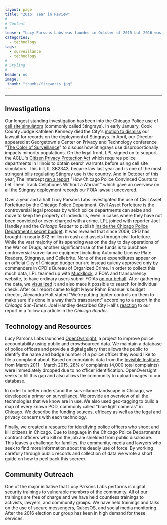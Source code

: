 ```yaml
---
layout: page
title: "2016: Year in Review"
#
# Content
#
teaser: "Lucy Parsons Labs was founded in October of 2015 but 2016 was the break out year for our organization. We traveled to conferences, attended countless community meetings and were featured in news stories all over the country. We've compiled some of the highlights."
categories:
  - technology
tags:
  - surveillance
  - technology
#
# Styling
#
header: no
image:
 thumb: "thumbs/fireworks.jpg"
---
```


----------

## Investigations

Our longest standing investigation has been into the Chicago Police use of [cell site simulators](https://lucyparsonslabs.com/projects/stingray/) (commonly called Stingrays). In early January, Cook County Judge Kathleen Kennedy died the City's [motion to dismiss](http://arstechnica.com/tech-policy/2016/01/chicago-police-must-finally-produce-stingray-records-judge-orders/) our lawsuit for records on the deployment of Stingrays. In April, our Director appeared at Georgetown's Center on Privacy and Technology conference "[The Color of Surveillance](http://www.law.georgetown.edu/news/press-releases/the-color-of-surveillance-georgetown-law-conference-to-explore-racial-bias-of-government-monitoring.cfm)" to discuss how Stingrays use disproportionally impacts minority populations. On the legal front, LPL signed on to support the ACLU's [Citizen Privacy Protection Act](https://lucyparsonslabs.com/stingray/stingraybill/) which requires police departments in Illinois to obtain search warrants before using cell site simulators. This bill, IL SB2343, became law last year and is one of the most stringent bills regulating Stingray use in the country. And in October of this year, The Intercept [ran a report](https://theintercept.com/2016/10/18/how-chicago-police-convinced-courts-to-let-them-track-cellphones-without-a-warrant/) "How Chicago Police Convinced Courts to Let Them Track Cellphones Without a Warrant" which gave an overview on all the Stingray deployment records our FOIA lawsuit uncovered. 

Over a year and a half Lucy Parsons Labs investigated the use of Civil Asset Forfeiture by the Chicago Police Department. Civil Asset Forfeiture is the controversial legal process by which police departments can seize and move to keep the property of individuals, even in cases where they have not been convicted or even charged with a crime. LPL joined with reporter Joel Handley and the *Chicago Reader* to publish [Inside the Chicago Police Department’s secret budget](http://www.chicagoreader.com/chicago/police-department-civil-forfeiture-investigation/Content?oid=23728922). It was revealed that since 2009, CPD has brought in nearly $72 million in cash and assets through civil forfeiture. While the vast majority of its spending was on the day to day operations of the War on Drugs, another significant use of the funds is to purchase controversial surveillance equipment including Automatic License Plate Readers, Stingrays, and Cellebrite.  None of these expenditures appear on an official City of Chicago budget but are instead quietly approved only by commanders in CPD's Bureau of Organized Crime. In order to collect this much data, LPL teamed up with [MuckRock](https://www.muckrock.com/), a FOIA and transparency website, to have ordinary users submit FOIAs [on our behalf](http://www.chicagoreader.com/Bleader/archives/2016/09/29/how-we-pulled-back-the-curtain-on-cpds-secret-spending). After gathering the data, we [visualized](https://lucyparsonslabs.com/fullaudit/) it and also made it possible to search for individual check. After our report came to light Mayor Rahm Emanuel's budget director, Alexandra Holt stated "We're putting tighter controls on them to make sure it's done in a way that's transparent" according to a report in the *Chicago Sun-Times*. Joel Handley described City Hall's [reaction](http://www.chicagoreader.com/Bleader/archives/2016/10/03/city-hall-reacts-to-reader-revelations-about-the-chicago-police-departments-secret-budget) to our report in a follow up article in the *Chicago Reader*.

## Technology and Resources

Lucy Parsons Labs launched [OpenOversight](https://openoversight.lucyparsonslabs.com/), a project to improve police accountability using public and crowdsourced data. We maintain a database of police officers and provide a digital gallery that allows the public to identify the name and badge number of a police officer they would like to file a complaint about. Based on complaints data from the [Invisible Institute](http://invisible.institute/), from March 2011 - March 2015, 28% of complaints (4,000 total complaints) were immediately dropped due to no officer identification. OpenOversight seeks to fill this gap and also allows the community to upload images to our database. 

In order to better understand the surveillance landscape in Chicago, we developed a [primer on surveillance](https://redshiftzero.github.io/policesurveillance/). We provide an overview of all the technologies that we know are in use. We also used geo-tagging to build a map of every known POD, commonly called "blue light cameras" in Chicago. We describe the funding sources, efficacy as well as the legal and privacy concerns with each technology. 

Finally, we created a [resource](https://lucyparsonslabs.com/resources/) for identifying police officers who shoot and kill citizens in Chicago. Due to language in the Chicago Police Department’s contract officers who kill on the job are shielded from public disclosure. This leaves a challenge for families, the community, media and lawyers who seek to find more information about the deadly use of force. By working carefully through public records and collection of data we wrote a short guide on how to peel back this secrecy. 

## Community Outreach

One of the major initiative that Lucy Parsons Labs performs is digital security trainings to vulnerable members of the community. All of our trainings are free of charge and we have held countless trainings to activists, lawyers, and community groups. We have held trainings and talks on the use of secure messengers, QubesOS, and social media monitoring. After the 2016 election our group has been in high demand for these services.  
